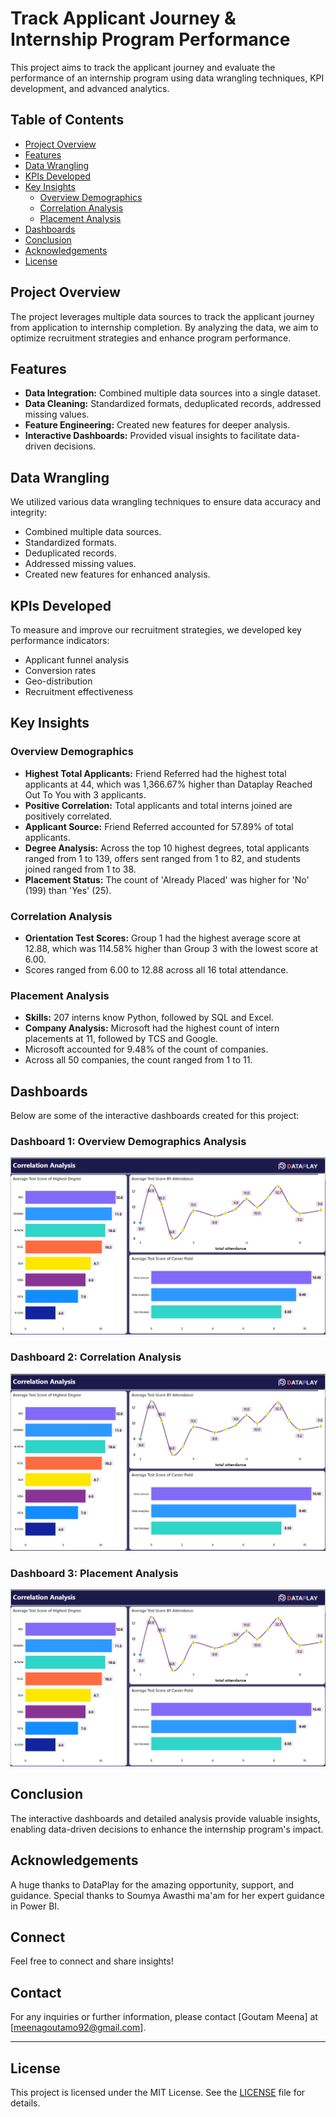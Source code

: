 # Track Applicant Journey & Internship Program Performance

This project aims to track the applicant journey and evaluate the performance of an internship program using data wrangling techniques, KPI development, and advanced analytics.

## Table of Contents

- [Project Overview](#project-overview)
- [Features](#features)
- [Data Wrangling](#data-wrangling)
- [KPIs Developed](#kpis-developed)
- [Key Insights](#key-insights)
  - [Overview Demographics](#overview-demographics)
  - [Correlation Analysis](#correlation-analysis)
  - [Placement Analysis](#placement-analysis)
- [Dashboards](#dashboards)
- [Conclusion](#conclusion)
- [Acknowledgements](#acknowledgements)
- [License](#license)

## Project Overview

The project leverages multiple data sources to track the applicant journey from application to internship completion. By analyzing the data, we aim to optimize recruitment strategies and enhance program performance.

## Features

- **Data Integration:** Combined multiple data sources into a single dataset.
- **Data Cleaning:** Standardized formats, deduplicated records, addressed missing values.
- **Feature Engineering:** Created new features for deeper analysis.
- **Interactive Dashboards:** Provided visual insights to facilitate data-driven decisions.

## Data Wrangling

We utilized various data wrangling techniques to ensure data accuracy and integrity:
- Combined multiple data sources.
- Standardized formats.
- Deduplicated records.
- Addressed missing values.
- Created new features for enhanced analysis.

## KPIs Developed

To measure and improve our recruitment strategies, we developed key performance indicators:
- Applicant funnel analysis
- Conversion rates
- Geo-distribution
- Recruitment effectiveness

## Key Insights

### Overview Demographics

- **Highest Total Applicants:** Friend Referred had the highest total applicants at 44, which was 1,366.67% higher than Dataplay Reached Out To You with 3 applicants.
- **Positive Correlation:** Total applicants and total interns joined are positively correlated.
- **Applicant Source:** Friend Referred accounted for 57.89% of total applicants.
- **Degree Analysis:** Across the top 10 highest degrees, total applicants ranged from 1 to 139, offers sent ranged from 1 to 82, and students joined ranged from 1 to 38.
- **Placement Status:** The count of 'Already Placed' was higher for 'No' (199) than 'Yes' (25).

### Correlation Analysis

- **Orientation Test Scores:** Group 1 had the highest average score at 12.88, which was 114.58% higher than Group 3 with the lowest score at 6.00.
- Scores ranged from 6.00 to 12.88 across all 16 total attendance.

### Placement Analysis

- **Skills:** 207 interns know Python, followed by SQL and Excel.
- **Company Analysis:** Microsoft had the highest count of intern placements at 11, followed by TCS and Google.
- Microsoft accounted for 9.48% of the count of companies.
- Across all 50 companies, the count ranged from 1 to 11.

## Dashboards
Below are some of the interactive dashboards created for this project:

### Dashboard 1: Overview Demographics Analysis
![Overview Demographic Analysis](Correlation_Analysis.png)

### Dashboard 2: Correlation Analysis
![Correlation Anlysis](Correlation_Analysis.png)

### Dashboard 3: Placement Analysis
![Placement Analysis](Correlation_Analysis.png)

## Conclusion

The interactive dashboards and detailed analysis provide valuable insights, enabling data-driven decisions to enhance the internship program's impact.

## Acknowledgements

A huge thanks to DataPlay for the amazing opportunity, support, and guidance. Special thanks to Soumya Awasthi ma'am for her expert guidance in Power BI.

## Connect

Feel free to connect and share insights!

## Contact

For any inquiries or further information, please contact [Goutam Meena] at [meenagoutamo92@gmail.com].

---

## License

This project is licensed under the MIT License. See the [LICENSE](LICENSE) file for details.

